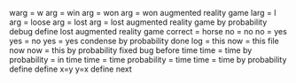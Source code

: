 warg = w arg = win arg = won arg = won augmented reality game
larg = l arg = loose arg = lost arg = lost augmented reality game
by probability debug define lost augmented reality game
correct = horse
no = no
no = yes
yes = no
yes = yes
condense by probability
done
log = this
now = this file now
now = this
by probability fixed bug before time
time = time
by probability = in time
time = time
probability = time
time = time
by probability
define define
x=y
y=x
define next
